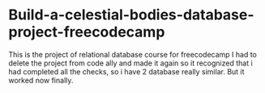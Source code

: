 # Build-a-celestial-bodies-database-project-freecodecamp

This is the project of relational database course for freecodecamp
I had to delete the project from code ally and made it again so it recognized that i had completed all the checks, so i have 2 database really similar. 
But it worked now finally.
